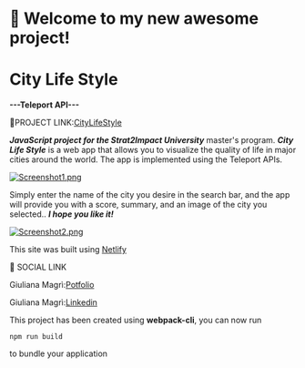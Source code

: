 # 🚀 Welcome to my new awesome project!

# City Life Style
****---Teleport API---****

🔗PROJECT LINK:[CityLifeStyle](https://citylifestyle.netlify.app/)

***JavaScript project for the Strat2Impact University*** master's program.
***City Life Style*** is a web app that allows you to visualize the quality of life in major cities around the world.
The app is implemented using the Teleport APIs.

[![Screenshot1.png](https://i.postimg.cc/B6RjPd4s/Screenshot1.png)](https://postimg.cc/zbSz92yP)

 Simply enter the name of the city you desire in the search bar, and the app will provide you with a score, summary, and an image of the city you selected.. 
 ***I hope you like it!***

 [![Screenshot2.png](https://i.postimg.cc/mgW75FxR/Screenshot2.png)](https://postimg.cc/MvtccHKr)


This site was built using [Netlify](https://www.netlify.com/)

🔗 SOCIAL LINK

Giuliana Magrì:[Potfolio](https://julysway.github.io/My-Portfolio/)

Giuliana Magrì:[Linkedin](https://www.linkedin.com/in/giuliana-magri-1a4842285/)


This project has been created using **webpack-cli**, you can now run

```
npm run build
```
to bundle your application
